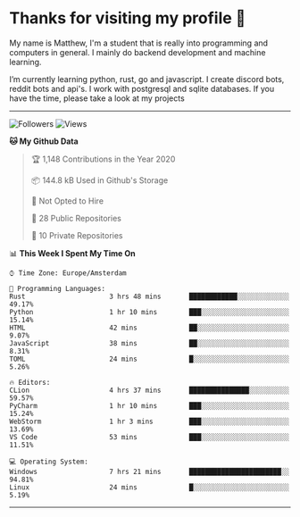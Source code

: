 # Thanks for visiting my profile 👋
My name is Matthew, I'm a student that is really into programming and computers in general. I mainly do backend development and machine learning.


I’m currently learning python, rust, go and javascript. I create discord bots, reddit bots and api's. I work with postgresql and sqlite databases. If you have the time, please take a look at my projects

---
![Followers](https://img.shields.io/github/followers/DankDumpster?style=social)
![Views](https://komarev.com/ghpvc/?username=DankDumpster&style=flat-square&color=green)
<!--START_SECTION:waka-->
**🐱 My Github Data** 

> 🏆 1,148 Contributions in the Year 2020
 > 
> 📦 144.8 kB Used in Github's Storage 
 > 
> 🚫 Not Opted to Hire
 > 
> 📜 28 Public Repositories
 > 
> 🔑 10 Private Repositories 

📊 **This Week I Spent My Time On** 

```text
⌚︎ Time Zone: Europe/Amsterdam

💬 Programming Languages: 
Rust                     3 hrs 48 mins       ████████████░░░░░░░░░░░░░   49.17% 
Python                   1 hr 10 mins        ███░░░░░░░░░░░░░░░░░░░░░░   15.14% 
HTML                     42 mins             ██░░░░░░░░░░░░░░░░░░░░░░░   9.07% 
JavaScript               38 mins             ██░░░░░░░░░░░░░░░░░░░░░░░   8.31% 
TOML                     24 mins             █░░░░░░░░░░░░░░░░░░░░░░░░   5.26%

🔥 Editors: 
CLion                    4 hrs 37 mins       ███████████████░░░░░░░░░░   59.57% 
PyCharm                  1 hr 10 mins        ███░░░░░░░░░░░░░░░░░░░░░░   15.24% 
WebStorm                 1 hr 3 mins         ███░░░░░░░░░░░░░░░░░░░░░░   13.69% 
VS Code                  53 mins             ███░░░░░░░░░░░░░░░░░░░░░░   11.51%

💻 Operating System: 
Windows                  7 hrs 21 mins       ███████████████████████░░   94.81% 
Linux                    24 mins             █░░░░░░░░░░░░░░░░░░░░░░░░   5.19%

```


<!--END_SECTION:waka-->
-------
